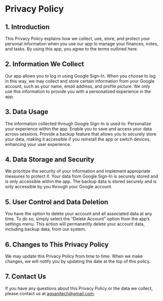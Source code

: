 # Privacy Policy
## 1. Introduction
This Privacy Policy explains how we collect, use, store, and protect your personal information when you use our app to manage your finances, notes, and tasks. By using this app, you agree to the terms outlined here.
## 2. Information We Collect
Our app allows you to log in using Google Sign-In. When you choose to log in this way, we may collect and store certain information from your Google account, such as your name, email address, and profile picture. We only use this information to provide you with a personalized experience in the app.
## 3. Data Usage
The information collected through Google Sign-In is used to:
Personalize your experience within the app.
Enable you to save and access your data across sessions.
Provide a backup feature that allows you to securely store your data, making it accessible if you reinstall the app or switch devices, enhancing your user experience.
## 4. Data Storage and Security
We prioritize the security of your information and implement appropriate measures to protect it. Your data from Google Sign-In is securely stored and is only accessible within the app. The backup data is stored securely and is only accessible by you through your Google account.
## 5. User Control and Data Deletion
You have the option to delete your account and all associated data at any time. To do so, simply select the "Delete Account" option from the app’s settings menu. This action will permanently delete your account data, including backup data, from our system.
## 6. Changes to This Privacy Policy
We may update this Privacy Policy from time to time. When we make changes, we will notify you by updating the date at the top of this policy.
## 7. Contact Us
If you have any questions about this Privacy Policy or the data we collect, please contact us at agsanitech@gmail.com.

